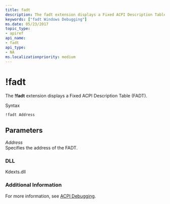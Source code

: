 ```yaml
---
title: fadt
description: The fadt extension displays a Fixed ACPI Description Table (FADT).
keywords: ["fadt Windows Debugging"]
ms.date: 05/23/2017
topic_type:
- apiref
api_name:
- fadt
api_type:
- NA
ms.localizationpriority: medium
---
```


# !fadt


The **!fadt** extension displays a Fixed ACPI Description Table (FADT).

Syntax

```dbgcmd
!fadt Address
```

## <span id="ddk__fadt_dbg"></span><span id="DDK__FADT_DBG"></span>Parameters


<span id="_______Address______"></span><span id="_______address______"></span><span id="_______ADDRESS______"></span> *Address*   
Specifies the address of the FADT.

### <span id="DLL"></span><span id="dll"></span>DLL

Kdexts.dll

### <span id="Additional_Information"></span><span id="additional_information"></span><span id="ADDITIONAL_INFORMATION"></span>Additional Information

For more information, see [ACPI Debugging](acpi-debugging.md).

 

 





